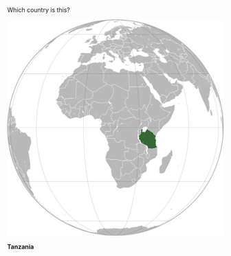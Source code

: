 Which country is this?

![Map of a country](images/Tanzania_(orthographic_projection).svg)
<!--question-->
**Tanzania**